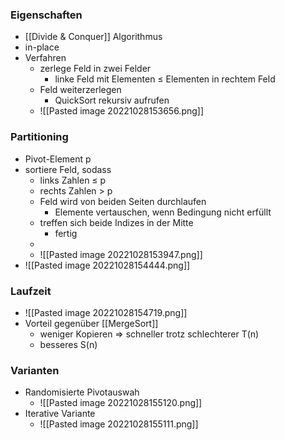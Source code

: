 ### Eigenschaften
+ [[Divide & Conquer]] Algorithmus
+ in-place
+ Verfahren
	+ zerlege Feld in zwei Felder
		+ linke Feld mit Elementen ≤ Elementen in rechtem Feld
	+ Feld weiterzerlegen
		+ QuickSort rekursiv aufrufen
	+ ![[Pasted image 20221028153656.png]]

### Partitioning
+ Pivot-Element p
+ sortiere Feld, sodass
	+ links Zahlen ≤ p
	+ rechts Zahlen > p
	+ Feld wird von beiden Seiten durchlaufen
		+ Elemente vertauschen, wenn Bedingung nicht erfüllt 
	+ treffen sich beide Indizes in der Mitte 
		+ fertig
	+ 
	+ ![[Pasted image 20221028153947.png]]
+ ![[Pasted image 20221028154444.png]]

### Laufzeit
+ ![[Pasted image 20221028154719.png]]
+ Vorteil gegenüber [[MergeSort]]
	+ weniger Kopieren => schneller trotz schlechterer T(n)
	+ besseres S(n)

### Varianten
+ Randomisierte Pivotauswah
	+ ![[Pasted image 20221028155120.png]]
+ Iterative Variante
	+ ![[Pasted image 20221028155111.png]]